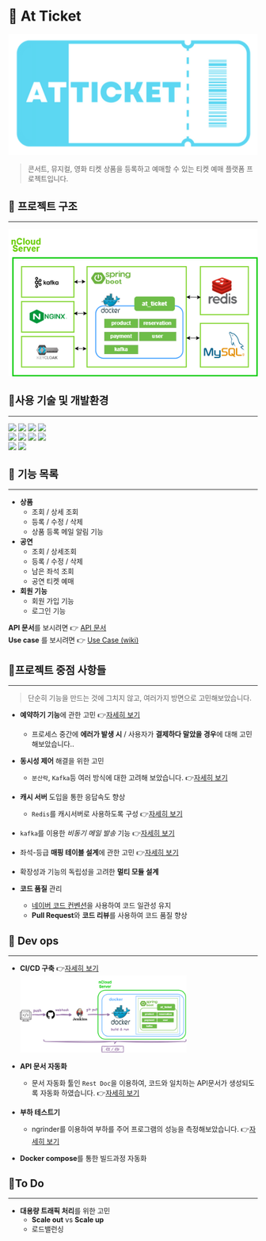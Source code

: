 # 🎫 At Ticket

![img](./readmeImage/at_ticket%20logo1.PNG)
> 콘서트, 뮤지컬, 영화 티켓 상품을 등록하고 예매할 수 있는 티켓 예매 플랫폼 프로젝트입니다.

## 🎫 프로젝트 구조

---

![img](./readmeImage/구조도_수정.png)

## 🎫사용 기술 및 개발환경

---
<div>
  <img src="https://img.shields.io/badge/Java11-red?style=for-the-badge&logo=Java&logoColor=white"/></a> 
  <img src="https://img.shields.io/badge/spring boot-brightgreen?style=for-the-badge&logo=spring boot&logoColor=white"/></a>
  <img src="https://img.shields.io/badge/Mysql-4479A1?style=for-the-badge&logo=MySql&logoColor=white"/></a>
<img src="https://img.shields.io/badge/Redis-DC382D?style=for-the-badge&logo=Redis&logoColor=white">
<br>
  <img src="https://img.shields.io/badge/apachekafka-231F20?style=for-the-badge&logo=apachekafka&logoColor=white"/></a>
<img src="https://img.shields.io/badge/docker-2496ED?style=for-the-badge&logo=docker&logoColor=white"/></a>
<img src="https://img.shields.io/badge/Nginx-009639?style=for-the-badge&logo=nginx&logoColor=white"/></a>
<img src="https://img.shields.io/badge/KEYCLOCK-848484?style=for-the-badge&logo=KEYCLOCK&logoColor=white"/></a>
<br>
<img src="https://img.shields.io/badge/jenkins-D24939?style=for-the-badge&logo=jenkins&logoColor=white"/></a>
<img src="https://img.shields.io/badge/RestDoc-007054?style=for-the-badge&logoColor=white"/></a>
  <br>
</div>

## 🎫 기능 목록

---

* **상품**
    * 조회 / 상세 조회
    * 등록 / 수정 / 삭제
    * 상품 등록 메일 알림 기능
* **공연**
    * 조회 / 상세조회
    * 등록 / 수정 / 삭제
    * 남은 좌석 조회
    * 공연 티켓 예매
* **회원 기능**
    * 회원 가입 기능
    * 로그인 기능


**API 문서**를 보시려면 👉  [API 문서](https://github.com/f-lab-edu/at_ticket/wiki/At_Ticket_API_doc)  
**Use case** 를 보시려면 👉  [Use Case (wiki)](https://github.com/f-lab-edu/at_ticket/wiki/Use-Case)


## 🎫프로젝트 중점 사항들

---

> 단순히 기능을 만드는 것에 그치지 않고, 여러가지 방면으로 고민해보았습니다.

* **예약하기 기능**에 관한 고민
  👉[자세히 보기](https://github.com/f-lab-edu/at_ticket/wiki/%EC%98%88%EC%95%BD%ED%95%98%EA%B8%B0-%EC%88%98%EC%A0%95)
    * 프로세스 중간에 **에러가 발생 시** / 사용자가 **결제하다 말았을 경우**에 대해 고민해보았습니다..
* **동시성 제어** 해결을 위한 고민
    * `분산락`, `Kafka`등 여러 방식에 대한 고려해 보았습니다.
      👉[자세히 보기](https://github.com/f-lab-edu/at_ticket/wiki/%EC%98%88%EC%95%BD%ED%95%98%EA%B8%B0-%EA%B8%B0%EB%8A%A5-%EB%8F%99%EC%8B%9C%EC%84%B1-%EC%A0%9C%EC%96%B4)
* **캐시 서버** 도입을 통한 응답속도 향상
    * `Redis`를 캐시서버로 사용하도록 구성 👉[자세히 보기](https://github.com/f-lab-edu/at_ticket/wiki/Issue%E2%80%90redis)
* `kafka`를 이용한 *비동기 메일 발송* 기능 👉[자세히 보기](https://github.com/f-lab-edu/at_ticket/wiki/Issue--%232)
* 좌석-등급 **매핑 테이블 설계**에 관한 고민
  👉[자세히 보기](https://github.com/f-lab-edu/at_ticket/wiki/Issue--%231)
* 확장성과 기능의 독립성을 고려한 **멀티 모듈 설계**

* **코드 품질** 관리
    * [네이버 코드 컨벤션](https://naver.github.io/hackday-conventions-java/)을 사용하여 코드 일관성 유지
    * **Pull Request**와 **코드 리뷰**를 사용하여 코드 품질 향상

## 🎫 Dev ops

---

* **CI/CD 구축**  👉[자세히 보기](https://github.com/f-lab-edu/at_ticket/wiki/Issue--%233)  
  <img width="70%" src="./readmeImage/배포 구조도.png">

* **API 문서 자동화**
    * 문서 자동화 툴인 ``Rest Doc``을 이용하여, 코드와 일치하는 API문서가 생성되도록 자동화 하였습니다.
      👉[자세히 보기](https://github.com/f-lab-edu/at_ticket/wiki/Issue-%234)
* **부하 테스트기**
    * ngrinder를 이용하여 부하를 주어 프로그램의 성능을 측정해보았습니다.
      👉[자세히 보기](https://github.com/f-lab-edu/at_ticket/wiki/%EC%84%B1%EB%8A%A5-%EB%8B%A8%EC%9C%84-%ED%85%8C%EC%8A%A4%ED%8A%B8%EA%B8%B0)

* **Docker compose**를 통한 빌드과정 자동화

## 🎫To Do

---

* **대용량 트래픽 처리**를 위한 고민
    * **Scale out** vs **Scale up**
    * 로드밸런싱




